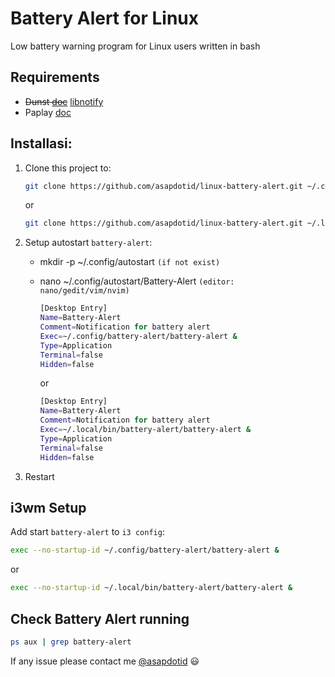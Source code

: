 # Battery Alert for Linux

Low battery warning program for Linux users written in bash

## Requirements

-   ~~Dunst [doc](https://dunst-project.org/)~~ [libnotify](https://github.com/GNOME/libnotify)
-   Paplay [doc](https://linux.die.net/man/1/paplay)

## Installasi:

1. Clone this project to:

    ```bash
    git clone https://github.com/asapdotid/linux-battery-alert.git ~/.config/battery-alert
    ```

    or

    ```bash
    git clone https://github.com/asapdotid/linux-battery-alert.git ~/.local/bin/battery-alert`
    ```

2. Setup autostart `battery-alert`:

    - mkdir -p ~/.config/autostart `(if not exist)`
    - nano ~/.config/autostart/Battery-Alert `(editor: nano/gedit/vim/nvim)`

        ```bash
        [Desktop Entry]
        Name=Battery-Alert
        Comment=Notification for battery alert
        Exec=~/.config/battery-alert/battery-alert &
        Type=Application
        Terminal=false
        Hidden=false
        ```

        or

        ```bash
        [Desktop Entry]
        Name=Battery-Alert
        Comment=Notification for battery alert
        Exec=~/.local/bin/battery-alert/battery-alert &
        Type=Application
        Terminal=false
        Hidden=false
        ```

3. Restart

## i3wm Setup

Add start `battery-alert` to `i3 config`:

```bash
exec --no-startup-id ~/.config/battery-alert/battery-alert &
```

or

```bash
exec --no-startup-id ~/.local/bin/battery-alert/battery-alert &
```

## Check Battery Alert running

```bash
ps aux | grep battery-alert
```

If any issue please contact me [@asapdotid](mailto:asapdotid@gmail.com) 😃
